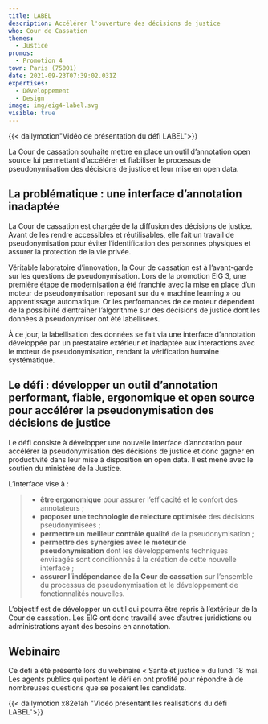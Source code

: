 ```yaml
---
title: LABEL
description: Accélérer l'ouverture des décisions de justice
who: Cour de Cassation
themes:
  - Justice
promos:
  - Promotion 4
town: Paris (75001)
date: 2021-09-23T07:39:02.031Z
expertises:
  - Développement
  - Design
image: img/eig4-label.svg
visible: true
---
```

{{< dailymotion"Vidéo de présentation du défi LABEL">}}

La Cour de cassation souhaite mettre en place un outil d’annotation open source lui permettant d’accélérer et fiabiliser le processus de pseudonymisation des décisions de justice et leur mise en open data.

## La problématique : une interface d’annotation inadaptée

La Cour de cassation est chargée de la diffusion des décisions de justice. Avant de les rendre accessibles et réutilisables, elle fait un travail de pseudonymisation pour éviter l’identification des personnes physiques et assurer la protection de la vie privée.

Véritable laboratoire d’innovation, la Cour de cassation est à l’avant-garde sur les questions de pseudonymisation. Lors de la promotion EIG 3, une première étape de modernisation a été franchie avec la mise en place d’un moteur de pseudonymisation reposant sur du « machine learning » ou apprentissage automatique. Or les performances de ce moteur dépendent de la possibilité d’entraîner l’algorithme sur des décisions de justice dont les données à pseudonymiser ont été labellisées.

À ce jour, la labellisation des données se fait via une interface d’annotation développée par un prestataire extérieur et inadaptée aux interactions avec le moteur de pseudonymisation, rendant la vérification humaine systématique.

## Le défi : développer un outil d’annotation performant, fiable, ergonomique et open source pour accélérer la pseudonymisation des décisions de justice

Le défi consiste à développer une nouvelle interface d’annotation pour accélérer la pseudonymisation des décisions de justice et donc gagner en productivité dans leur mise à disposition en open data. Il est mené avec le soutien du ministère de la Justice.

L’interface vise à :

> * **être ergonomique** pour assurer l’efficacité et le confort des annotateurs ;
> * **proposer une technologie de relecture optimisée** des décisions pseudonymisées ;
> * **permettre un meilleur contrôle qualité** de la pseudonymisation ;
> * **permettre des synergies avec le moteur de pseudonymisation** dont les développements techniques envisagés sont conditionnés à la création de cette nouvelle interface ;
> * **assurer l’indépendance de la Cour de cassation** sur l’ensemble du processus de pseudonymisation et le développement de fonctionnalités nouvelles.

L’objectif est de développer un outil qui pourra être repris à l’extérieur de la Cour de cassation. Les EIG ont donc travaillé avec d’autres juridictions ou administrations ayant des besoins en annotation.

## Webinaire

Ce défi a été présenté lors du webinaire « Santé et justice » du lundi 18 mai. Les agents publics qui portent le défi en ont profité pour répondre à de nombreuses questions que se posaient les candidats. 

{{< dailymotion x82e1ah "Vidéo présentant les réalisations du défi LABEL">}}
